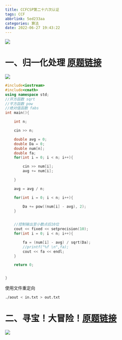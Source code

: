 ```yaml
---
title: CCFCSP第二十六次认证
tags: CCF
abbrlink: 5ed233aa
categories: 算法
date: 2022-06-27 19:43:22
---
```




![](../images/12.jpg)



<!--more-->

# 一、归一化处理 [原题链接](http://118.190.20.162/view.page?gpid=T148)

![](CCFCSP第二十六次认证/1.png)

```c++
#include<iostream>
#include<cmath>
using namespace std;
//开方函数 sqrt
//平方函数 pow
//绝对值函数 fabs
int main(){

    int n;

    cin >> n;

    double avg = 0;
    double Da = 0;
    double num[n];
    double fa;
    for(int i = 0; i < n; i++){

        cin >> num[i];
        avg += num[i];

    }

    avg = avg / n;

    for(int i = 0; i < n; i++){

        Da += pow((num[i] - avg), 2);
    }

  
  	//控制输出至小数点后10位
    cout << fixed << setprecision(10);
    for(int i = 0; i < n; i++){

        fa = (num[i] - avg) / sqrt(Da);
        //printf("%f \n",fa);
        cout << fa << endl;
    }

    return 0;


}
```

使用文件重定向

```sh
./aout < in.txt > out.txt
```



# 二、寻宝！大冒险！[原题链接](http://118.190.20.162/home.html)

![](CCFCSP第二十六次认证/image-20220628174718382.png)

